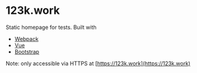 # 123k.work
Static homepage for tests. Built with
* [Webpack](https://webpack.js.org)
* [Vue](https://vuejs.org)
* [Bootstrap](https://bootstrap-vue.js.org)

Note: only accessible via HTTPS at [https://123k.work](https://123k.work)
